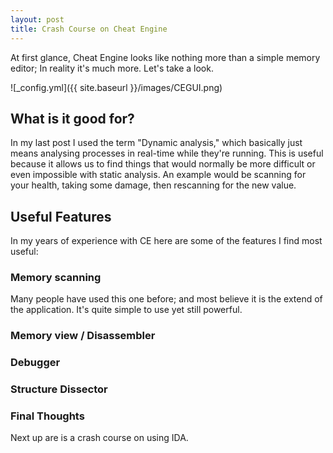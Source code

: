 ```yaml
---
layout: post
title: Crash Course on Cheat Engine
---
```


At first glance, Cheat Engine looks like nothing more than a simple memory editor; In reality it's much more. Let's take a look.

![_config.yml]({{ site.baseurl }}/images/CEGUI.png)


## What is it good for?

In my last post I used the term "Dynamic analysis," which basically just means analysing processes in real-time while they're running. This is useful because it allows us to find things that would normally be more difficult or even impossible with static analysis. An example would be scanning for your health, taking some damage, then rescanning for the new value.



## Useful Features

In my years of experience with CE here are some of the features I find most useful:

### Memory scanning

Many people have used this one before; and most believe it is the extend of the application. It's quite simple to use yet still powerful.

### Memory view / Disassembler

### Debugger

### Structure Dissector

### Final Thoughts

Next up are is a crash course on using IDA.








